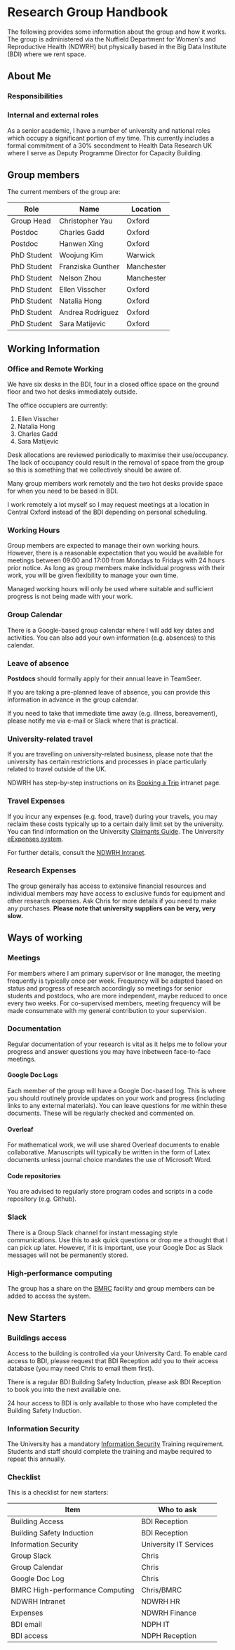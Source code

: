# Research Group Handbook

The following provides some information about the group and how it works. The group is administered via the Nuffield Department for Women's and Reproductive Health (NDWRH) but physically based in the Big Data Institute (BDI) where we rent space.

## About Me

### Responsibilities 

### Internal and external roles

As a senior academic, I have a number of university and national roles which occupy a significant portion of my time. This currently includes a formal commitment of a 30% secondment to Health Data Research UK where I serve as Deputy Programme Director for Capacity Building.

## Group members

The current members of the group are:

|Role|Name|Location|
|-------|-----------------|-------|
|Group Head|Christopher Yau|Oxford|
|Postdoc|Charles Gadd|Oxford|
|Postdoc|Hanwen Xing|Oxford|
|PhD Student|Woojung Kim|Warwick|
|PhD Student|Franziska Gunther|Manchester|
|PhD Student|Nelson Zhou|Manchester|
|PhD Student|Ellen Visscher|Oxford|
|PhD Student|Natalia Hong|Oxford|
|PhD Student|Andrea Rodriguez|Oxford|
|PhD Student|Sara Matijevic|Oxford|

## Working Information

### Office and Remote Working

We have six desks in the BDI, four in a closed office space on the ground floor and two hot desks immediately outside.

The office occupiers are currently:

1. Ellen Visscher
2. Natalia Hong
3. Charles Gadd
4. Sara Matijevic

Desk allocations are reviewed periodically to maximise their use/occupancy. The lack of occupancy could result in the removal of space from the group so this is something that we collectively should be aware of.

Many group members work remotely and the two hot desks provide space for when you need to be based in BDI.

I work remotely a lot myself so I may request meetings at a location in Central Oxford instead of the BDI depending on personal scheduling.

### Working Hours

Group members are expected to manage their own working hours. However, there is a reasonable expectation that you would be available for meetings between 09:00 and 17:00 from Mondays to Fridays with 24 hours prior notice. As long as group members make individual progress with their work, you will be given flexibility to manage your own time.

Managed working hours will only be used where suitable and sufficient progress is not being made with your work.

### Group Calendar

There is a Google-based group calendar where I will add key dates and activities. You can also add your own information (e.g. absences) to this calendar.

### Leave of absence

**Postdocs** should formally apply for their annual leave in TeamSeer.

If you are taking a pre-planned leave of absence, you can provide this information in advance in the group calendar. 

If you need to take that immediate time away (e.g. illness, bereavement), please notify me via e-mail or Slack where that is practical.

### University-related travel

If you are travelling on university-related business, please note that the university has certain restrictions and processes in place particularly related to travel outside of the UK. 

NDWRH has step-by-step instructions on its [Booking a Trip](https://unioxfordnexus.sharepoint.com/sites/NDWR-NDWRHIntranet/SitePages/Booking-a-Trip.aspx) intranet page. 

### Travel Expenses

If you incur any expenses (e.g. food, travel) during your travels, you may reclaim these costs typically up to a certain daily limit set by the university. You can find information on the University [Claimants Guide](https://finance.admin.ox.ac.uk/travel-expenses-claimants-guide). The University [eExpenses system](https://finance.admin.ox.ac.uk/eexpenses-system).

For further details, consult the [NDWRH Intranet](https://unioxfordnexus.sharepoint.com/sites/NDWR-NDWRHIntranet).

### Research Expenses

The group generally has access to extensive financial resources and individual members may have access to exclusive funds for equipment and other research expenses. Ask Chris for more details if you need to make any purchases. **Please note that university suppliers can be very, very slow.**

## Ways of working

### Meetings

For members where I am primary supervisor or line manager, the meeting frequently is typically once per week. Frequency will be adapted based on status and progress of research accordingly so meetings for senior students and postdocs, who are more independent, maybe reduced to once every two weeks. For co-supervised members, meeting frequency will be made consummate with my general contribution to your supervision.

### Documentation

Regular documentation of your research is vital as it helps me to follow your progress and answer questions you may have inbetween face-to-face meetings. 

#### Google Doc Logs

Each member of the group will have a Google Doc-based log. This is where you should routinely provide updates on your work and progress (including links to any external materials).    You can leave questions for me within these documents. These will be regularly checked and commented on. 

#### Overleaf

For mathematical work, we will use shared Overleaf documents to enable collaborative. Manuscripts will typically be written in the form of Latex documents unless journal choice mandates the use of Microsoft Word.

#### Code repositories

You are advised to regularly store program codes and scripts in a code repository (e.g. Github).

### Slack

There is a Group Slack channel for instant messaging style communications. Use this to ask quick questions or drop me a thought that I can pick up later. However, if it is important, use your Google Doc as Slack messages will not be permanently stored.

### High-performance computing

The group has a share on the [BMRC](https://www.medsci.ox.ac.uk/for-staff/resources/bmrc) facility and group members can be added to access the system.

## New Starters

### Buildings access

Access to the building is controlled via your University Card. To enable card access to BDI, please request that BDI Reception add you to their access database (you may need Chris to email them first). 

There is a regular BDI Building Safety Induction, please ask BDI Reception to book you into the next available one.

24 hour access to BDI is only available to those who have completed the Building Safety Induction.

### Information Security

The University has a mandatory [Information Security](https://www.infosec.ox.ac.uk/training-and-awareness) Training requirement. Students and staff should complete the training and maybe required to repeat this annually.

### Checklist

This is a checklist for new starters:

|Item|Who to ask|
|----|----------|
|Building Access|BDI Reception|
|Building Safety Induction|BDI Reception|
|Information Security|University IT Services|
|Group Slack|Chris|
|Group Calendar|Chris|
|Google Doc Log|Chris|
|BMRC High-performance Computing|Chris/BMRC|
|NDWRH Intranet|NDWRH HR|
|Expenses|NDWRH Finance|
|BDI email|NDPH IT|
|BDI access|NDPH Reception|


